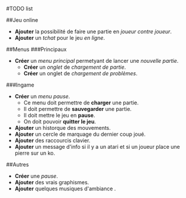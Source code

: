 #TODO list

##Jeu online
* **Ajouter** la possibilité de faire une partie en *joueur contre joueur*.
* **Ajouter** un *tchat* pour le jeu *en ligne*.

##Menus
###Principaux
* **Créer** un *menu principal* permetyant de lancer une *nouvelle partie*.
  - **Créer** un *onglet* de *chargement de partie*.
  - **Créer** un onglet de *chargement de problèmes*.

###Ingame
* **Créer** un *menu pause*.
  - Ce menu doit permettre de **charger** une partie.
  - Il doit permettre de **sauvegarder** une partie.
  - Il doit mettre le jeu en **pause**.
  - On doit pouvoir **quitter le jeu**.
* **Ajouter** un historque des mouvements.
* **Ajouter** un cercle de marquage du dernier coup joué.
* **Ajouter** des raccourcis clavier.
* **Ajouter** un message d'info si il y a un atari et si un joueur place une pierre sur un ko.

##Autres
* **Créer** une *pause*.
* **Ajouter** des vrais graphismes.
* **Ajouter** quelques musiques d'ambiance .

